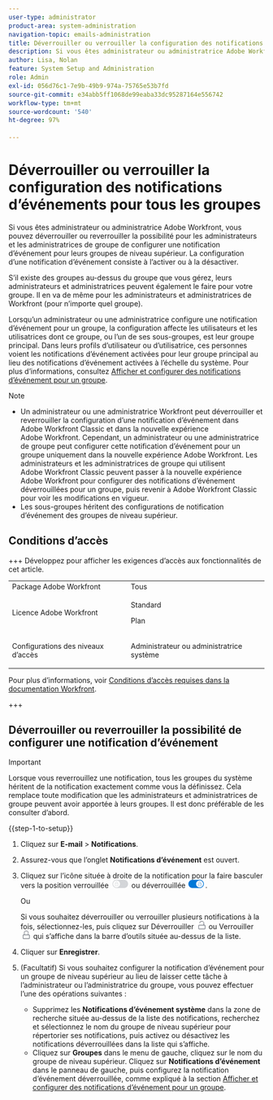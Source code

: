 ```yaml
---
user-type: administrator
product-area: system-administration
navigation-topic: emails-administration
title: Déverrouiller ou verrouiller la configuration des notifications d’événement pour tous les groupes
description: Si vous êtes administrateur ou administratrice Adobe Workfront, vous pouvez déverrouiller ou reverrouiller la possibilité pour les administrateurs et les administratrices de groupe de configurer une notification d’événement pour leurs groupes de niveau supérieur. La configuration d’une notification d’événement consiste à l’activer ou à la désactiver.
author: Lisa, Nolan
feature: System Setup and Administration
role: Admin
exl-id: 056d76c1-7e9b-49b9-974a-75765e53b7fd
source-git-commit: e34abb5ff1068de99eaba33dc95287164e556742
workflow-type: tm+mt
source-wordcount: '540'
ht-degree: 97%

---
```


# Déverrouiller ou verrouiller la configuration des notifications d’événements pour tous les groupes

Si vous êtes administrateur ou administratrice Adobe Workfront, vous pouvez déverrouiller ou reverrouiller la possibilité pour les administrateurs et les administratrices de groupe de configurer une notification d’événement pour leurs groupes de niveau supérieur. La configuration d’une notification d’événement consiste à l’activer ou à la désactiver.

S’il existe des groupes au-dessus du groupe que vous gérez, leurs administrateurs et administratrices peuvent également le faire pour votre groupe. Il en va de même pour les administrateurs et administratrices de Workfront (pour n’importe quel groupe).

Lorsqu’un administrateur ou une administratrice configure une notification d’événement pour un groupe, la configuration affecte les utilisateurs et les utilisatrices dont ce groupe, ou l’un de ses sous-groupes, est leur groupe principal. Dans leurs profils d’utilisateur ou d’utilisatrice, ces personnes voient les notifications d’événement activées pour leur groupe principal au lieu des notifications d’événement activées à l’échelle du système. Pour plus d’informations, consultez [Afficher et configurer des notifications d’événement pour un groupe](../../../administration-and-setup/manage-groups/create-and-manage-groups/view-and-configure-event-notifications-group.md).

>[!NOTE]
>
>* Un administrateur ou une administratrice Workfront peut déverrouiller et reverrouiller la configuration d’une notification d’événement dans Adobe Workfront Classic et dans la nouvelle expérience Adobe Workfront. Cependant, un administrateur ou une administratrice de groupe peut configurer cette notification d’événement pour un groupe uniquement dans la nouvelle expérience Adobe Workfront. Les administrateurs et les administratrices de groupe qui utilisent Adobe Workfront Classic peuvent passer à la nouvelle expérience Adobe Workfront pour configurer des notifications d’événement déverrouillées pour un groupe, puis revenir à Adobe Workfront Classic pour voir les modifications en vigueur.
>* Les sous-groupes héritent des configurations de notification d’événement des groupes de niveau supérieur.
>

## Conditions d’accès

+++ Développez pour afficher les exigences d’accès aux fonctionnalités de cet article.

<table style="table-layout:auto"> 
 <col> 
 <col> 
 <tbody> 
  <tr> 
   <td role="rowheader">Package Adobe Workfront</td> 
   <td>Tous</td> 
  </tr> 
  <tr> 
   <td role="rowheader">Licence Adobe Workfront</td> 
   <td>
   <p>Standard</p>
   <p>Plan</p></td> 
  </tr> 
  <tr> 
   <td role="rowheader">Configurations des niveaux d’accès</td> 
   <td> <p>Administrateur ou administratrice système</p> </td> 
  </tr> 
 </tbody> 
</table>

Pour plus d’informations, voir [Conditions d’accès requises dans la documentation Workfront](/help/quicksilver/administration-and-setup/add-users/access-levels-and-object-permissions/access-level-requirements-in-documentation.md).

+++

## Déverrouiller ou reverrouiller la possibilité de configurer une notification d’événement

>[!IMPORTANT]
>
>Lorsque vous reverrouillez une notification, tous les groupes du système héritent de la notification exactement comme vous la définissez. Cela remplace toute modification que les administrateurs et administratrices de groupe peuvent avoir apportée à leurs groupes. Il est donc préférable de les consulter d’abord.

{{step-1-to-setup}}

1. Cliquez sur **E-mail** > **Notifications**.

1. Assurez-vous que l’onglet **Notifications d’événement** est ouvert.
1. Cliquez sur l’icône située à droite de la notification pour la faire basculer vers la position verrouillée ![Icône Verrouiller](assets/lock-toggle-button.png) ou déverrouillée ![Icône Déverrouiller](assets/unlock-toggle-button.png).

   Ou

   Si vous souhaitez déverrouiller ou verrouiller plusieurs notifications à la fois, sélectionnez-les, puis cliquez sur Déverrouiller ![Icône Déverrouiller](assets/unlock-icon-toolbar.png) ou Verrouiller ![Icône Verrouiller](assets/lock-icon-locked-qs.png) qui s’affiche dans la barre d’outils située au-dessus de la liste.

1. Cliquer sur **Enregistrer**.
1. (Facultatif) Si vous souhaitez configurer la notification d’événement pour un groupe de niveau supérieur au lieu de laisser cette tâche à l’administrateur ou l’administratrice du groupe, vous pouvez effectuer l’une des opérations suivantes :

   * Supprimez les **Notifications d’événement système** dans la zone de recherche située au-dessus de la liste des notifications, recherchez et sélectionnez le nom du groupe de niveau supérieur pour répertorier ses notifications, puis activez ou désactivez les notifications déverrouillées dans la liste qui s’affiche.
   * Cliquez sur **Groupes** dans le menu de gauche, cliquez sur le nom du groupe de niveau supérieur. Cliquez sur **Notifications d’événement** dans le panneau de gauche, puis configurez la notification d’événement déverrouillée, comme expliqué à la section [Afficher et configurer des notifications d’événement pour un groupe](../../../administration-and-setup/manage-groups/create-and-manage-groups/view-and-configure-event-notifications-group.md).
